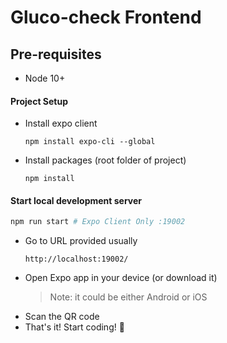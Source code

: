 # Gluco-check Frontend

## Pre-requisites

- Node 10+

#### Project Setup

- Install expo client
  ```
  npm install expo-cli --global
  ```
- Install packages (root folder of project)
  ```
  npm install
  ```

#### Start local development server

```bash
npm run start # Expo Client Only :19002
```

- Go to URL provided usually
  ```
  http://localhost:19002/
  ```
- Open Expo app in your device (or download it)
  > Note: it could be either Android or iOS
- Scan the QR code
- That's it! Start coding! :rocket:
